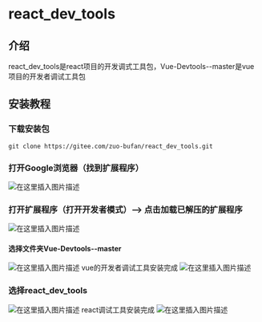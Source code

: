 # react_dev_tools

## 介绍
react_dev_tools是react项目的开发调式工具包，Vue-Devtools--master是vue项目的开发者调试工具包


## 安装教程

### 下载安装包

    git clone https://gitee.com/zuo-bufan/react_dev_tools.git

### 打开Google浏览器（找到扩展程序）
![在这里插入图片描述](https://img-blog.csdnimg.cn/cac78dadd1f140d1a88f65238748a95b.png?x-oss-process=image/watermark,type_d3F5LXplbmhlaQ,shadow_50,text_Q1NETiBA6YGH5Yiw6Zeu6aKY5LiN6KaB5oWM,size_20,color_FFFFFF,t_70,g_se,x_16)
### 打开扩展程序（打开开发者模式）——> 点击加载已解压的扩展程序
![在这里插入图片描述](https://img-blog.csdnimg.cn/433ff6b0c10f40ddb94acedcdfdb802b.png?x-oss-process=image/watermark,type_d3F5LXplbmhlaQ,shadow_50,text_Q1NETiBA6YGH5Yiw6Zeu6aKY5LiN6KaB5oWM,size_20,color_FFFFFF,t_70,g_se,x_16)
#### 选择文件夹Vue-Devtools--master
![在这里插入图片描述](https://img-blog.csdnimg.cn/b475dd53e61d46638ccd5e59903a2ed5.png?x-oss-process=image/watermark,type_d3F5LXplbmhlaQ,shadow_50,text_Q1NETiBA6YGH5Yiw6Zeu6aKY5LiN6KaB5oWM,size_20,color_FFFFFF,t_70,g_se,x_16)
vue的开发者调试工具安装完成
![在这里插入图片描述](https://img-blog.csdnimg.cn/c41efab9645442ac8030c50c612623c6.png?x-oss-process=image/watermark,type_d3F5LXplbmhlaQ,shadow_50,text_Q1NETiBA6YGH5Yiw6Zeu6aKY5LiN6KaB5oWM,size_20,color_FFFFFF,t_70,g_se,x_16)
### 选择react_dev_tools
![在这里插入图片描述](https://img-blog.csdnimg.cn/da8fbef8a3844916b4dae1d55ca5e9a5.png?x-oss-process=image/watermark,type_d3F5LXplbmhlaQ,shadow_50,text_Q1NETiBA6YGH5Yiw6Zeu6aKY5LiN6KaB5oWM,size_20,color_FFFFFF,t_70,g_se,x_16)
react调试工具安装完成
![在这里插入图片描述](https://img-blog.csdnimg.cn/eaa5913e8bc845099e4a0dbcac566311.png?x-oss-process=image/watermark,type_d3F5LXplbmhlaQ,shadow_50,text_Q1NETiBA6YGH5Yiw6Zeu6aKY5LiN6KaB5oWM,size_20,color_FFFFFF,t_70,g_se,x_16)




